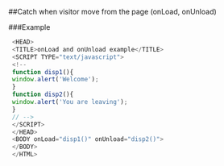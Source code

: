 
##Catch when visitor move from the page (onLoad, onUnload)

###Example
```javascript
 <HEAD> 
 <TITLE>onLoad and onUnload example</TITLE> 
 <SCRIPT TYPE="text/javascript"> 
 <!-- 
 function disp1(){ 
 window.alert('Welcome'); 
 } 
 function disp2(){ 
 window.alert('You are leaving'); 
 } 
 // --> 
 </SCRIPT> 
 </HEAD> 
 <BODY onLoad="disp1()" onUnload="disp2()"> 
 </BODY> 
 </HTML> 
 ```


